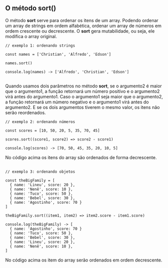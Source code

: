 ## O método sort()

O método **sort** serve para ordenar os itens de um array. Podendo ordenar um array de strings em ordem alfabética, ordenar um array de números em ordem crescente ou decrescente. O **sort** gera mutabilidade, ou seja, ele modifica o array original.

~~~
// exemplo 1: ordenando strings

const names = ['Christian', 'Alfredo', 'Edson']

names.sort()

console.log(names) -> ['Alfredo', 'Christian', 'Edson']
~~~

##

 Quando usamos dois parâmetros no método **sort**, se o argumento2 é maior que o argumento1, a função retornará um número positivo e o argumento2 virá antes do argumento1. Caso o argumento1 seja maior que o argumento2, a função retornará um número negativo e o argumento1 virá antes do argumento2. E se os dois argumentos tiverem o mesmo valor, os itens não serão reordenados.

~~~
// exemplo 2: ordenando números

const scores = [10, 50, 20, 5, 35, 70, 45]

scores.sort((score1, score2) => score2 - score1)

console.log(scores) -> [70, 50, 45, 35, 20, 10, 5]

~~~

No código acima os itens do array são ordenados de forma decrescente.

##

~~~
// exemplo 3: ordenando objetos

const theBigFamily = [
  { name: 'Lineu', score: 20 },
  { name: 'Nenê', score: 10 },
  { name: 'Tuco', score: 50 },
  { name: 'Bebel', score: 30 },
  { name: 'Agostinho', score: 70 }
]

theBigFamily.sort((item1, item2) => item2.score - item1.score)

console.log(theBigFamily) -> [
  { name: 'Agostinho', score: 70 }
  { name: 'Tuco', score: 50 },
  { name: 'Bebel', score: 30 },
  { name: 'Lineu', score: 20 },
  { name: 'Nenê', score: 10 },
]
~~~

No código acima os item do array serão ordenados em ordem decrescente.
